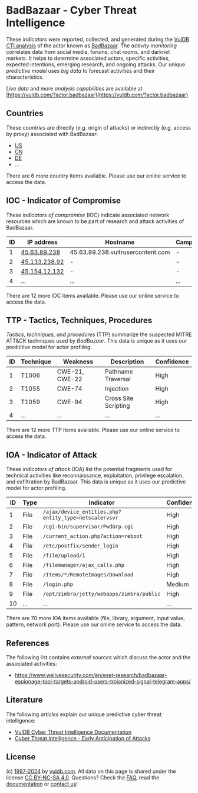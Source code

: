 # BadBazaar - Cyber Threat Intelligence

These _indicators_ were reported, collected, and generated during the [VulDB CTI analysis](https://vuldb.com/?kb.cti) of the actor known as [BadBazaar](https://vuldb.com/?actor.badbazaar). The _activity monitoring_ correlates data from social media, forums, chat rooms, and darknet markets. It helps to determine associated actors, specific activities, expected intentions, emerging research, and ongoing attacks. Our unique _predictive model_ uses _big data_ to forecast activities and their characteristics.

_Live data_ and more _analysis capabilities_ are available at [https://vuldb.com/?actor.badbazaar](https://vuldb.com/?actor.badbazaar)

## Countries

These _countries_ are directly (e.g. origin of attacks) or indirectly (e.g. access by proxy) associated with BadBazaar:

* [US](https://vuldb.com/?country.us)
* [CN](https://vuldb.com/?country.cn)
* [DE](https://vuldb.com/?country.de)
* ...

There are 6 more country items available. Please use our online service to access the data.

## IOC - Indicator of Compromise

These _indicators of compromise_ (IOC) indicate associated network resources which are known to be part of research and attack activities of BadBazaar.

ID | IP address | Hostname | Campaign | Confidence
-- | ---------- | -------- | -------- | ----------
1 | [45.63.89.238](https://vuldb.com/?ip.45.63.89.238) | 45.63.89.238.vultrusercontent.com | - | High
2 | [45.133.238.92](https://vuldb.com/?ip.45.133.238.92) | - | - | High
3 | [45.154.12.132](https://vuldb.com/?ip.45.154.12.132) | - | - | High
4 | ... | ... | ... | ...

There are 12 more IOC items available. Please use our online service to access the data.

## TTP - Tactics, Techniques, Procedures

_Tactics, techniques, and procedures_ (TTP) summarize the suspected MITRE ATT&CK techniques used by _BadBazaar_. This data is unique as it uses our predictive model for actor profiling.

ID | Technique | Weakness | Description | Confidence
-- | --------- | -------- | ----------- | ----------
1 | T1006 | CWE-21, CWE-22 | Pathname Traversal | High
2 | T1055 | CWE-74 | Injection | High
3 | T1059 | CWE-94 | Cross Site Scripting | High
4 | ... | ... | ... | ...

There are 12 more TTP items available. Please use our online service to access the data.

## IOA - Indicator of Attack

These _indicators of attack_ (IOA) list the potential fragments used for technical activities like reconnaissance, exploitation, privilege escalation, and exfiltration by BadBazaar. This data is unique as it uses our predictive model for actor profiling.

ID | Type | Indicator | Confidence
-- | ---- | --------- | ----------
1 | File | `/ajax/device_entities.php?entity_type=netscalervsvr` | High
2 | File | `/cgi-bin/supervisor/PwdGrp.cgi` | High
3 | File | `/current_action.php?action=reboot` | High
4 | File | `/etc/postfix/sender_login` | High
5 | File | `/file/upload/1` | High
6 | File | `/filemanager/ajax_calls.php` | High
7 | File | `/Items/*/RemoteImages/Download` | High
8 | File | `/login.php` | Medium
9 | File | `/opt/zimbra/jetty/webapps/zimbra/public` | High
10 | ... | ... | ...

There are 70 more IOA items available (file, library, argument, input value, pattern, network port). Please use our online service to access the data.

## References

The following list contains _external sources_ which discuss the actor and the associated activities:

* https://www.welivesecurity.com/en/eset-research/badbazaar-espionage-tool-targets-android-users-trojanized-signal-telegram-apps/

## Literature

The following _articles_ explain our unique predictive cyber threat intelligence:

* [VulDB Cyber Threat Intelligence Documentation](https://vuldb.com/?kb.cti)
* [Cyber Threat Intelligence - Early Anticipation of Attacks](https://www.scip.ch/en/?labs.20201022)

## License

(c) [1997-2024](https://vuldb.com/?kb.changelog) by [vuldb.com](https://vuldb.com/?kb.about). All data on this page is shared under the license [CC BY-NC-SA 4.0](https://creativecommons.org/licenses/by-nc-sa/4.0/). Questions? Check the [FAQ](https://vuldb.com/?kb.faq), read the [documentation](https://vuldb.com/?kb) or [contact us](https://vuldb.com/?contact)!
